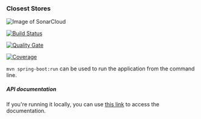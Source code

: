 ### Closest Stores

![Image of SonarCloud](https://sonarcloud.io/images/project_badges/sonarcloud-white.svg)

[![Build Status](https://travis-ci.org/kivancsahici/closest-stores.svg?branch=master)](https://travis-ci.org/kivancsahici/closest-stores)

[![Quality Gate](https://sonarcloud.io/api/project_badges/measure?project=closest-stores-key&metric=alert_status)](https://sonarcloud.io/dashboard/index/closest-stores-key)

[![Coverage](https://sonarcloud.io/api/project_badges/measure?key=closest-stores-key&metric=coverage&project=closest-stores-key)](https://sonarcloud.io/component_measures?id=closest-stores-key&metric=coverage)

`mvn spring-boot:run` can be used to run the application from the command line.

##### API documentation

If you're running it locally, you can use [this link](http://localhost:8090/swagger-ui.html) to access the documentation.
